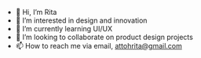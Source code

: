 - 👋 Hi, I’m Rita
- 👀 I’m interested in design and innovation
- 🌱 I’m currently learning UI/UX 
- 💞️ I’m looking to collaborate on product design projects 
- 📫 How to reach me via email, attohrita@gmail.com 

<!---
attohrita/attohrita is a ✨ special ✨ repository because its `README.md` (this file) appears on your GitHub profile.
You can click the Preview link to take a look at your changes.
--->
